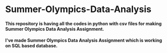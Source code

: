 # Summer-Olympics-Data-Analysis
#### This repository is having all the codes in python with csv files for making Summer Olympics Data Analysis Assignment.
#### I've made Summer Olympics Data Analysis Assignment which is working on SQL based database.
